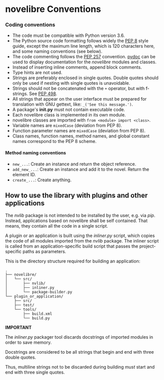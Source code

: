 # novelibre Conventions


### Coding conventions

- The code must be compatible with Python version 3.6. 
- The Python source code formatting follows widely the [PEP 8](https://peps.python.org/pep-0008/) style guide, except the maximum line length, which is 120 characters here, and some naming conventions (see below).
- The code commenting follows the [PEP 257](https://peps.python.org/pep-0257) convention. [pydoc](https://docs.python.org/3/library/pydoc.html) can be used to display documentation for the *novelibre* modules and classes.
- Instead of inserting inline comments, append block comments.
- Type hints are not used.
- Strings are preferably enclosed in single quotes. Double quotes should only be used if nesting with single quotes is unavoidable.
- Strings should not be concatenated with the `+` operator, but with f-strings. See [PEP 498](https://peps.python.org/pep-0498/).
- All strings that appear on the user interface must be prepared for translation with GNU gettext, like: `_('See this message.')`.
- A package's **__init__.py** must not contain executable code.
- Each novelibre class is implemented in its own module.
- novelibre classes are imported with `from <module> import <class>`.
- Variable names are `mixedCase` (deviation from PEP 8).
- Function parameter names are `mixedCase` (deviation from PEP 8).
- Class names, function names, method names, and global constant names correspond to the PEP 8 scheme.


#### Method naming conventions

- `new_...`: Create an instance and return the object reference.
- `add_new_...`: Create an instance and add it to the novel. Return the element ID.
- `create_...`: Create anything.


## How to use the library with plugins and other applications

The *nvlib* package is not intended to be installed by the user, e.g. via *pip*. 
Instead, applications based on novelibre shall be self contained. That means, they contain all the code in a single script.

A plugin or an application is built using the *inliner.py* script, which copies the code of all modules imported from the *nvlib* package.
The inliner script is called from an application-specific build script that passes the project-specific paths as parameters.

This is the directory structure required for building an application:

```
.
├── novelibre/
│   └── src/
│       ├── nvlib/
│       ├── inliner.py
│       └── package-builder.py
└── plugin_or_application/
    ├── src/
    ├── test/
    └── tools/ 
        ├── build.xml
        └── build.py
```

**IMPORTANT**

The *inliner.py* packager tool discards docstrings of imported modules in order to save memory. 

Docstrings are considered to be all strings that begin and end with three double quotes.

Thus, multiline strings not to be discarded during building *must* start and end with three single quotes. 



